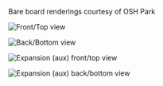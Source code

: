 Bare board renderings courtesy of OSH Park

![Front/Top view](https://644db4de3505c40a0444-327723bce298e3ff5813fb42baeefbaa.ssl.cf1.rackcdn.com/86ff408f2735c30e181a70024036e23f.png)

![Back/Bottom view](https://644db4de3505c40a0444-327723bce298e3ff5813fb42baeefbaa.ssl.cf1.rackcdn.com/4a6f9c1d94d7d1e1969e0bdfbd6b4fb7.png)

![Expansion (aux) front/top view](https://644db4de3505c40a0444-327723bce298e3ff5813fb42baeefbaa.ssl.cf1.rackcdn.com/689d1df7868d48eb9769b987e831d852.png)

![Expansion (aux) back/bottom view](https://644db4de3505c40a0444-327723bce298e3ff5813fb42baeefbaa.ssl.cf1.rackcdn.com/793bb2b6c49c6b9c0e280dadfd5f93f3.png)

